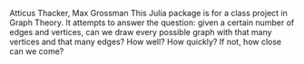 Atticus Thacker, Max Grossman
This Julia package is for a class project in Graph Theory. It attempts to answer the question: given a certain number of edges and vertices, can we draw every possible graph with that many vertices and that many edges? How well? How quickly? If not, how close can we come?

